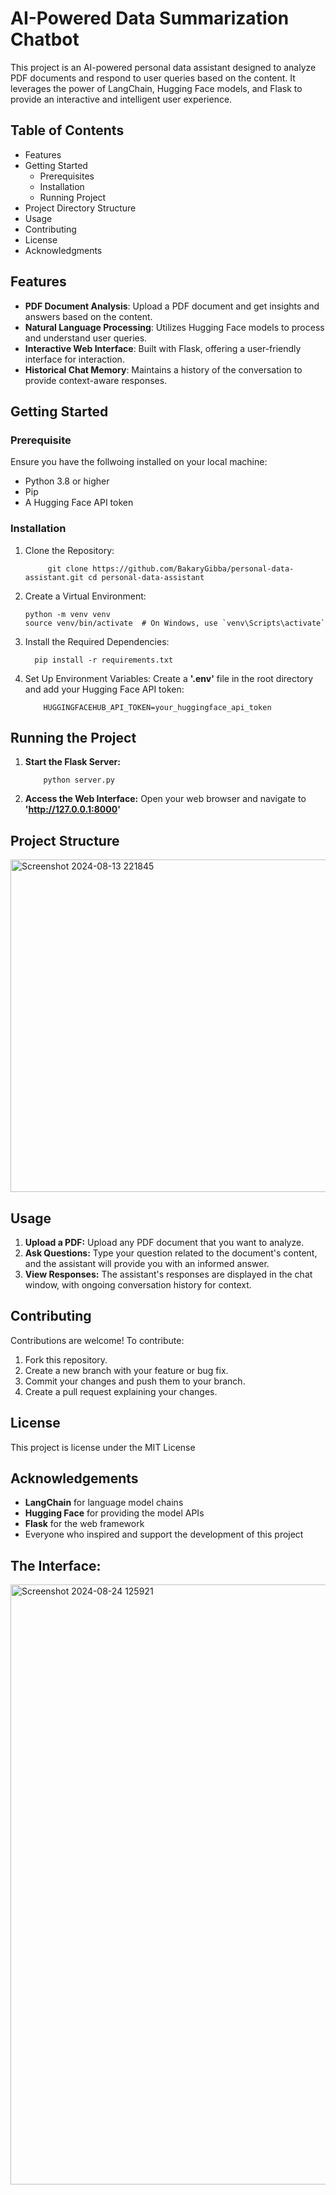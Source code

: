 # AI-Powered Data Summarization Chatbot

This project is an AI-powered personal data assistant designed to analyze PDF documents and respond to user queries based on the content. It leverages the power of LangChain, Hugging Face models, and Flask to provide an interactive and intelligent user experience.

## Table of Contents

- Features
- Getting Started
  - Prerequisites
  - Installation
  - Running Project
- Project Directory Structure
- Usage
- Contributing
- License
- Acknowledgments

## Features

- **PDF Document Analysis**: Upload a PDF document and get insights and answers based on the content.
- **Natural Language Processing**: Utilizes Hugging Face models to process and understand user queries.
- **Interactive Web Interface**: Built with Flask, offering a user-friendly interface for interaction.
- **Historical Chat Memory**: Maintains a history of the conversation to provide context-aware responses.

## Getting Started

### Prerequisite
Ensure you have the follwoing installed on your local machine:
- Python 3.8 or higher
- Pip
- A Hugging Face API token

### Installation
1. Clone the Repository:
   
            git clone https://github.com/BakaryGibba/personal-data-assistant.git cd personal-data-assistant

2.  Create a Virtual Environment:

        python -m venv venv
        source venv/bin/activate  # On Windows, use `venv\Scripts\activate`

3. Install the Required Dependencies:

         pip install -r requirements.txt

4. Set Up Environment Variables:
   Create a **'.env'** file in the root directory and add your Hugging Face API token:

           HUGGINGFACEHUB_API_TOKEN=your_huggingface_api_token

## Running the Project

1. **Start the Flask Server:**

           python server.py

2. **Access the Web Interface:**
   Open your web browser and navigate to **'http://127.0.0.1:8000'**

## Project Structure

<img width="532" alt="Screenshot 2024-08-13 221845" src="https://github.com/user-attachments/assets/fdc4fbaf-b319-44f1-96ef-23d25aeaeb1d">

## Usage 

1. **Upload a PDF:** Upload any PDF document that you want to analyze.
2. **Ask Questions:** Type your question related to the document's content, and the assistant will provide you with an informed answer.
3. **View Responses:** The assistant's responses are displayed in the chat window, with ongoing conversation history for context.

## Contributing

Contributions are welcome! To contribute:
1. Fork this repository.
2. Create a new branch with your feature or bug fix.
3. Commit your changes and push them to your branch.
4. Create a pull request explaining your changes.

## License
This project is license under the MIT License

## Acknowledgements

- **LangChain** for language model chains
- **Hugging Face** for providing the model APIs
- **Flask** for the web framework
- Everyone who inspired and support the development of this project

## The Interface:


<img width="960" alt="Screenshot 2024-08-24 125921" src="https://github.com/user-attachments/assets/5b7556e0-ac0c-41c9-b25d-31d6f357fb04">

